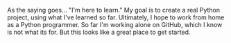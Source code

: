 As the saying goes... "I'm here to learn." My goal is to create a real Python project, using what I've learned so far. Ultimately, I hope to work from home as a Python programmer. So far I'm working alone on GitHub, which I know is not what its for. But this looks like a great place to get started.
